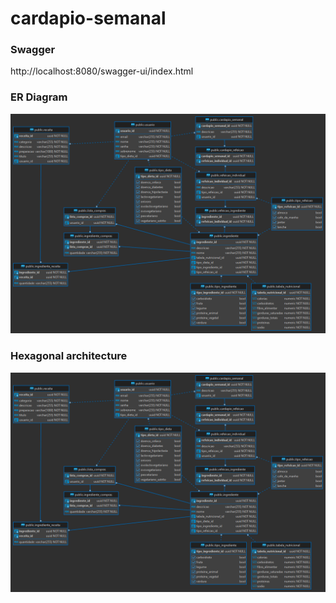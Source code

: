 # cardapio-semanal

### Swagger
http://localhost:8080/swagger-ui/index.html

### ER Diagram
![ER diagram image](src/main/resources/images/postgres_diagram.png)

### Hexagonal architecture
![Hexagonal architecture image](src/main/resources/images/postgres_diagram.png)






